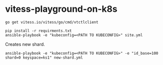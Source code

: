# vitess-playground-on-k8s

```
go get vitess.io/vitess/go/cmd/vtctlclient

pip install -r requirments.txt
ansible-playbook -e "kubeconfig=<PATH TO KUBECONFIG>" site.yml 
```

Creates new shard.
```
ansible-playbook -e "kubeconfig=<PATH TO KUBECONFIG>" -e "id_base=100 shard=0 keyspace=ks1" new-shard.yml
```
